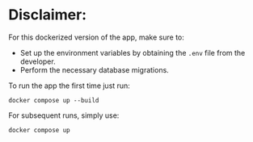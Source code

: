 # Disclaimer:
For this dockerized version of the app, make sure to:
- Set up the environment variables by obtaining the `.env` file from the developer.
- Perform the necessary database migrations.

To run the app the first time just run:
```
docker compose up --build
```
For subsequent runs, simply use:
```
docker compose up
```

